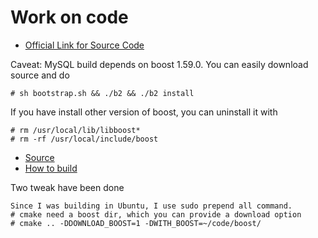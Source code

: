 # Work on code

* [Official Link for Source Code](https://dev.mysql.com/doc/internals/en/guided-tour.html)

Caveat: MySQL build depends on boost 1.59.0. You can easily download source and do
```shell
# sh bootstrap.sh && ./b2 && ./b2 install
```

If you have install other version of boost, you can uninstall it with
```shell
# rm /usr/local/lib/libboost*
# rm -rf /usr/local/include/boost
```

* [Source](https://github.com/mysql/mysql-server.git)
* [How to build](https://dev.mysql.com/doc/mysql-sourcebuild-excerpt/5.7/en/installing-source-distribution.html)

Two tweak have been done
```shell
Since I was building in Ubuntu, I use sudo prepend all command.
# cmake need a boost dir, which you can provide a download option
# cmake .. -DDOWNLOAD_BOOST=1 -DWITH_BOOST=~/code/boost/
```
